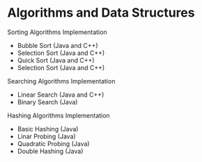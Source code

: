 # Algorithms and Data Structures
Sorting Algorithms Implementation
- Bubble Sort (Java and C++)
- Selection Sort (Java and C++)
- Quick Sort (Java and C++)
- Selection Sort (Java and C++)

Searching Algorithms Implementation
- Linear Search (Java and C++)
- Binary Search (Java)

Hashing Algorithms Implementation
- Basic Hashing (Java)
- Linar Probing (Java)
- Quadratic Probing (Java)
- Double Hashing (Java)
